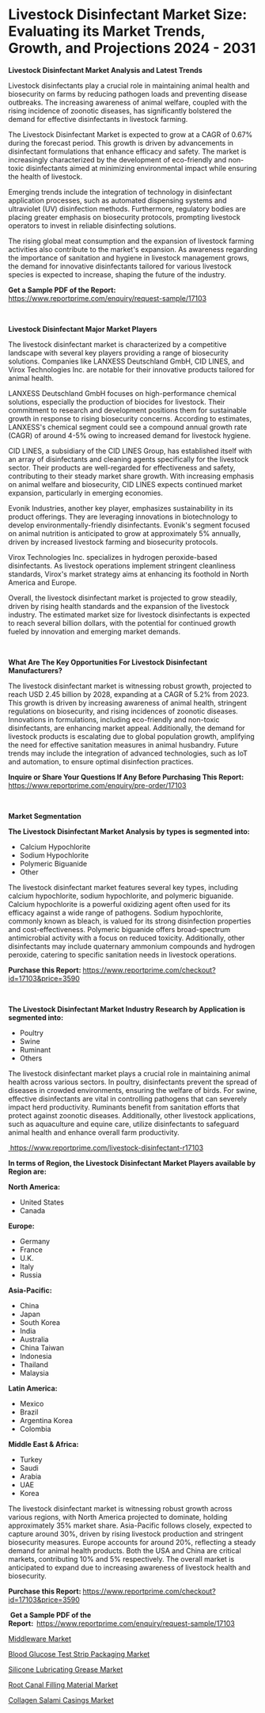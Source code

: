 <p><h1>Livestock Disinfectant Market Size: Evaluating its Market Trends, Growth, and Projections 2024 - 2031</h1></p><p><strong>Livestock Disinfectant Market Analysis and Latest Trends</strong></p>
<p><p>Livestock disinfectants play a crucial role in maintaining animal health and biosecurity on farms by reducing pathogen loads and preventing disease outbreaks. The increasing awareness of animal welfare, coupled with the rising incidence of zoonotic diseases, has significantly bolstered the demand for effective disinfectants in livestock farming.</p><p>The Livestock Disinfectant Market is expected to grow at a CAGR of 0.67% during the forecast period. This growth is driven by advancements in disinfectant formulations that enhance efficacy and safety. The market is increasingly characterized by the development of eco-friendly and non-toxic disinfectants aimed at minimizing environmental impact while ensuring the health of livestock.</p><p>Emerging trends include the integration of technology in disinfectant application processes, such as automated dispensing systems and ultraviolet (UV) disinfection methods. Furthermore, regulatory bodies are placing greater emphasis on biosecurity protocols, prompting livestock operators to invest in reliable disinfecting solutions.</p><p>The rising global meat consumption and the expansion of livestock farming activities also contribute to the market's expansion. As awareness regarding the importance of sanitation and hygiene in livestock management grows, the demand for innovative disinfectants tailored for various livestock species is expected to increase, shaping the future of the industry.</p></p>
<p><strong>Get a Sample PDF of the Report:&nbsp;</strong> <a href="https://www.reportprime.com/enquiry/request-sample/17103?utm_campaign=1109&utm_medium=2&utm_source=Github&utm_content=ia&utm_term=24112024&utm_id=livestock-disinfectant">https://www.reportprime.com/enquiry/request-sample/17103</a></p>
<p>&nbsp;</p>
<p><strong>Livestock Disinfectant Major Market Players</strong></p>
<p><p>The livestock disinfectant market is characterized by a competitive landscape with several key players providing a range of biosecurity solutions. Companies like LANXESS Deutschland GmbH, CID LINES, and Virox Technologies Inc. are notable for their innovative products tailored for animal health.</p><p>LANXESS Deutschland GmbH focuses on high-performance chemical solutions, especially the production of biocides for livestock. Their commitment to research and development positions them for sustainable growth in response to rising biosecurity concerns. According to estimates, LANXESS's chemical segment could see a compound annual growth rate (CAGR) of around 4-5% owing to increased demand for livestock hygiene.</p><p>CID LINES, a subsidiary of the CID LINES Group, has established itself with an array of disinfectants and cleaning agents specifically for the livestock sector. Their products are well-regarded for effectiveness and safety, contributing to their steady market share growth. With increasing emphasis on animal welfare and biosecurity, CID LINES expects continued market expansion, particularly in emerging economies.</p><p>Evonik Industries, another key player, emphasizes sustainability in its product offerings. They are leveraging innovations in biotechnology to develop environmentally-friendly disinfectants. Evonik's segment focused on animal nutrition is anticipated to grow at approximately 5% annually, driven by increased livestock farming and biosecurity protocols.</p><p>Virox Technologies Inc. specializes in hydrogen peroxide-based disinfectants. As livestock operations implement stringent cleanliness standards, Virox's market strategy aims at enhancing its foothold in North America and Europe.</p><p>Overall, the livestock disinfectant market is projected to grow steadily, driven by rising health standards and the expansion of the livestock industry. The estimated market size for livestock disinfectants is expected to reach several billion dollars, with the potential for continued growth fueled by innovation and emerging market demands.</p></p>
<p>&nbsp;</p>
<p><strong>What Are The Key Opportunities For Livestock Disinfectant Manufacturers?</strong></p>
<p><p>The livestock disinfectant market is witnessing robust growth, projected to reach USD 2.45 billion by 2028, expanding at a CAGR of 5.2% from 2023. This growth is driven by increasing awareness of animal health, stringent regulations on biosecurity, and rising incidences of zoonotic diseases. Innovations in formulations, including eco-friendly and non-toxic disinfectants, are enhancing market appeal. Additionally, the demand for livestock products is escalating due to global population growth, amplifying the need for effective sanitation measures in animal husbandry. Future trends may include the integration of advanced technologies, such as IoT and automation, to ensure optimal disinfection practices.</p></p>
<p><strong>Inquire or Share Your Questions If Any Before Purchasing This Report:</strong> <a href="https://www.reportprime.com/enquiry/pre-order/17103?utm_campaign=1109&utm_medium=2&utm_source=Github&utm_content=ia&utm_term=24112024&utm_id=livestock-disinfectant">https://www.reportprime.com/enquiry/pre-order/17103</a></p>
<p>&nbsp;</p>
<p><strong>Market Segmentation</strong></p>
<p><strong>The Livestock Disinfectant Market Analysis by types is segmented into:</strong></p>
<p><ul><li>Calcium Hypochlorite</li><li>Sodium Hypochlorite</li><li>Polymeric Biguanide</li><li>Other</li></ul></p>
<p><p>The livestock disinfectant market features several key types, including calcium hypochlorite, sodium hypochlorite, and polymeric biguanide. Calcium hypochlorite is a powerful oxidizing agent often used for its efficacy against a wide range of pathogens. Sodium hypochlorite, commonly known as bleach, is valued for its strong disinfection properties and cost-effectiveness. Polymeric biguanide offers broad-spectrum antimicrobial activity with a focus on reduced toxicity. Additionally, other disinfectants may include quaternary ammonium compounds and hydrogen peroxide, catering to specific sanitation needs in livestock operations.</p></p>
<p><strong>Purchase this Report:&nbsp;</strong><a href="https://www.reportprime.com/checkout?id=17103&price=3590&utm_campaign=1109&utm_medium=2&utm_source=Github&utm_content=ia&utm_term=24112024&utm_id=livestock-disinfectant">https://www.reportprime.com/checkout?id=17103&price=3590</a></p>
<p>&nbsp;</p>
<p><strong>The Livestock Disinfectant Market Industry Research by Application is segmented into:</strong></p>
<p><ul><li>Poultry</li><li>Swine</li><li>Ruminant</li><li>Others</li></ul></p>
<p><p>The livestock disinfectant market plays a crucial role in maintaining animal health across various sectors. In poultry, disinfectants prevent the spread of diseases in crowded environments, ensuring the welfare of birds. For swine, effective disinfectants are vital in controlling pathogens that can severely impact herd productivity. Ruminants benefit from sanitation efforts that protect against zoonotic diseases. Additionally, other livestock applications, such as aquaculture and equine care, utilize disinfectants to safeguard animal health and enhance overall farm productivity.</p></p>
<p><a href="https://www.reportprime.com/livestock-disinfectant-r17103?utm_campaign=1109&utm_medium=2&utm_source=Github&utm_content=ia&utm_term=24112024&utm_id=livestock-disinfectant">&nbsp;https://www.reportprime.com/livestock-disinfectant-r17103</a></p>
<p><strong>In terms of Region, the Livestock Disinfectant Market Players available by Region are:</strong></p>
<p>
    <p> <strong> North America: </strong>
        <ul>
            <li>United States</li>
            <li>Canada</li>
        </ul>
        </p> 
    <p> <strong> Europe: </strong>
        <ul>
            <li>Germany</li>
            <li>France</li>
            <li>U.K.</li>
            <li>Italy</li>
            <li>Russia</li>
        </ul>
        </p> 
    <p> <strong> Asia-Pacific: </strong>
        <ul>
            <li>China</li>
            <li>Japan</li>
            <li>South Korea</li>
            <li>India</li>
            <li>Australia</li>
            <li>China Taiwan</li>
            <li>Indonesia</li>
            <li>Thailand</li>
            <li>Malaysia</li>
        </ul>
        </p> 
    <p> <strong> Latin America: </strong>
        <ul>
            <li>Mexico</li>
            <li>Brazil</li>
            <li>Argentina Korea</li>
            <li>Colombia</li>
        </ul>
        </p> 
    <p> <strong> Middle East & Africa: </strong>
        <ul>
            <li>Turkey</li>
            <li>Saudi</li>
            <li>Arabia</li>
            <li>UAE</li>
            <li>Korea</li>
        </ul>
    </p>
    </p>
<p><p>The livestock disinfectant market is witnessing robust growth across various regions, with North America projected to dominate, holding approximately 35% market share. Asia-Pacific follows closely, expected to capture around 30%, driven by rising livestock production and stringent biosecurity measures. Europe accounts for around 20%, reflecting a steady demand for animal health products. Both the USA and China are critical markets, contributing 10% and 5% respectively. The overall market is anticipated to expand due to increasing awareness of livestock health and biosecurity.</p></p>
<p><strong>Purchase this Report: </strong><a href="https://www.reportprime.com/checkout?id=17103&price=3590&utm_campaign=1109&utm_medium=2&utm_source=Github&utm_content=ia&utm_term=24112024&utm_id=livestock-disinfectant">https://www.reportprime.com/checkout?id=17103&price=3590</a></p>
<p>&nbsp;<strong>Get a Sample PDF of the Report:&nbsp;&nbsp;</strong><a href="https://www.reportprime.com/enquiry/request-sample/17103?utm_campaign=1109&utm_medium=2&utm_source=Github&utm_content=ia&utm_term=24112024&utm_id=livestock-disinfectant">https://www.reportprime.com/enquiry/request-sample/17103</a></p>
<p><strong></strong></p>
<p><p><a href="https://issuu.com/reportprime-2/docs/middleware-market-size-2030.pptx_d8bd0b9ebc19c9?utm_campaign=1109&utm_medium=2&utm_source=Github&utm_content=ia&utm_term=24112024&utm_id=livestock-disinfectant">Middleware Market</a></p><p><a href="https://issuu.com/reportprime-2/docs/blood-glucose-test-strip-packaging-_c8c806c7aa3cae?utm_campaign=1109&utm_medium=2&utm_source=Github&utm_content=ia&utm_term=24112024&utm_id=livestock-disinfectant">Blood Glucose Test Strip Packaging Market</a></p><p><a href="https://github.com/wileonie19657/Market-Research-Report-List-1/blob/main/silicone-lubricating-grease-market.md?utm_campaign=1109&utm_medium=2&utm_source=Github&utm_content=ia&utm_term=24112024&utm_id=livestock-disinfectant">Silicone Lubricating Grease Market</a></p><p><a href="https://www.linkedin.com/pulse/future-growth-revenue-analysis-root-canal-filling-material-fjffe?utm_campaign=1109&utm_medium=2&utm_source=Github&utm_content=ia&utm_term=24112024&utm_id=livestock-disinfectant">Root Canal Filling Material Market</a></p><p><a href="https://www.linkedin.com/pulse/unveiling-market-trends-global-collagen-salami-casings-growth-higbe?utm_campaign=1109&utm_medium=2&utm_source=Github&utm_content=ia&utm_term=24112024&utm_id=livestock-disinfectant">Collagen Salami Casings Market</a></p></p>